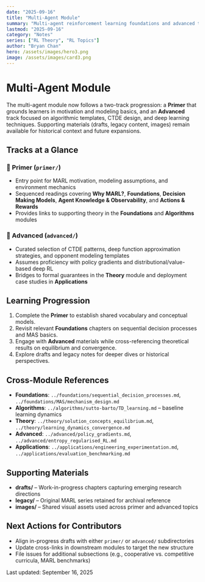```yaml
---
date: "2025-09-16"
title: "Multi-Agent Module"
summary: "Multi-agent reinforcement learning foundations and advanced topics"
lastmod: "2025-09-16"
category: "Notes"
series: ["RL Theory", "RL Topics"]
author: "Bryan Chan"
hero: /assets/images/hero3.png
image: /assets/images/card3.png
---
```


# Multi-Agent Module

The multi-agent module now follows a two-track progression: a **Primer** that grounds learners in motivation and modeling basics, and an **Advanced** track focused on algorithmic templates, CTDE design, and deep learning techniques. Supporting materials (drafts, legacy content, images) remain available for historical context and future expansions.

## Tracks at a Glance

### 🔰 Primer (`primer/`)
- Entry point for MARL motivation, modeling assumptions, and environment mechanics
- Sequenced readings covering **Why MARL?**, **Foundations**, **Decision Making Models**, **Agent Knowledge & Observability**, and **Actions & Rewards**
- Provides links to supporting theory in the **Foundations** and **Algorithms** modules

### 🚀 Advanced (`advanced/`)
- Curated selection of CTDE patterns, deep function approximation strategies, and opponent modeling templates
- Assumes proficiency with policy gradients and distributional/value-based deep RL
- Bridges to formal guarantees in the **Theory** module and deployment case studies in **Applications**

## Learning Progression
1. Complete the **Primer** to establish shared vocabulary and conceptual models.
2. Revisit relevant **Foundations** chapters on sequential decision processes and MAS basics.
3. Engage with **Advanced** materials while cross-referencing theoretical results on equilibrium and convergence.
4. Explore drafts and legacy notes for deeper dives or historical perspectives.

## Cross-Module References
- **Foundations**: `../foundations/sequential_decision_processes.md`, `../foundations/MAS/mechanism_design.md`
- **Algorithms**: `../algorithms/sutto-barto/TD_learning.md` – baseline learning dynamics
- **Theory**: `../theory/solution_concepts_equilibrium.md`, `../theory/learning_dynamics_convergence.md`
- **Advanced**: `../advanced/policy_gradients.md`, `../advanced/entropy_regularised_RL.md`
- **Applications**: `../applications/engineering_experimentation.md`, `../applications/evaluation_benchmarking.md`

## Supporting Materials
- **drafts/** – Work-in-progress chapters capturing emerging research directions
- **legacy/** – Original MARL series retained for archival reference
- **images/** – Shared visual assets used across primer and advanced topics

## Next Actions for Contributors
- Align in-progress drafts with either `primer/` or `advanced/` subdirectories
- Update cross-links in downstream modules to target the new structure
- File issues for additional subsections (e.g., cooperative vs. competitive curricula, MARL benchmarks)

Last updated: September 16, 2025
